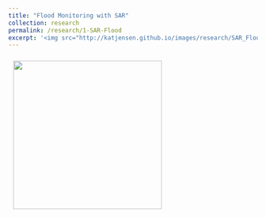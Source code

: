 ```yaml
---
title: "Flood Monitoring with SAR"
collection: research
permalink: /research/1-SAR-Flood
excerpt: '<img src="http://katjensen.github.io/images/research/SAR_Flood/SAR-Flood-example.png" width=200> Building models to map floods with commercial satellite radar imagery'
---
```


<img style="float: center; padding: 10px 10px 10px 10px;" src="http://katjensen.github.io/images/Under-Construction-Sign.png" width=300>